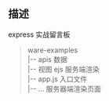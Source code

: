## 描述

express 实战留言板  
> ware-examples  
  |-- apis 数据  
  |-- 视图 ejs 服务端渲染  
  |-- app.js 入口文件  
  |-- ... 服务器端渲染页面  